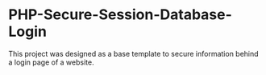 # PHP-Secure-Session-Database-Login
This project was designed as a base template to secure information behind a login page of a website. 
